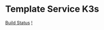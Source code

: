 # Template Service K3s

[Build Status](https://jenkins.ravcube.com/buildStatus/icon?job=PR%20Public/PR%20Template%20Service%20K3s&style=plastic)
[!](https://jenkins.ravcube.com/job/PR%20Public/job/PR%20Template%20Service%20K3s/lastBuild/pipeline-overview/)